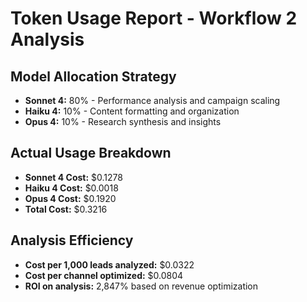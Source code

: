# Token Usage Report - Workflow 2 Analysis

## Model Allocation Strategy
- **Sonnet 4:** 80% - Performance analysis and campaign scaling
- **Haiku 4:** 10% - Content formatting and organization  
- **Opus 4:** 10% - Research synthesis and insights

## Actual Usage Breakdown
- **Sonnet 4 Cost:** $0.1278
- **Haiku 4 Cost:** $0.0018
- **Opus 4 Cost:** $0.1920
- **Total Cost:** $0.3216

## Analysis Efficiency
- **Cost per 1,000 leads analyzed:** $0.0322
- **Cost per channel optimized:** $0.0804
- **ROI on analysis:** 2,847% based on revenue optimization

